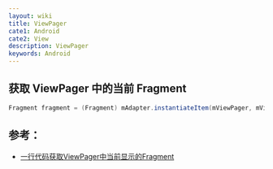 ```yaml
---
layout: wiki
title: ViewPager
cate1: Android
cate2: View
description: ViewPager
keywords: Android
---
```


## 获取 ViewPager 中的当前 Fragment

```java
Fragment fragment = (Fragment) mAdapter.instantiateItem(mViewPager, mViewPager.getCurrentItem());
```

## 参考：

* [一行代码获取ViewPager中当前显示的Fragment](https://blog.csdn.net/Xk632172748/article/details/53325718)
